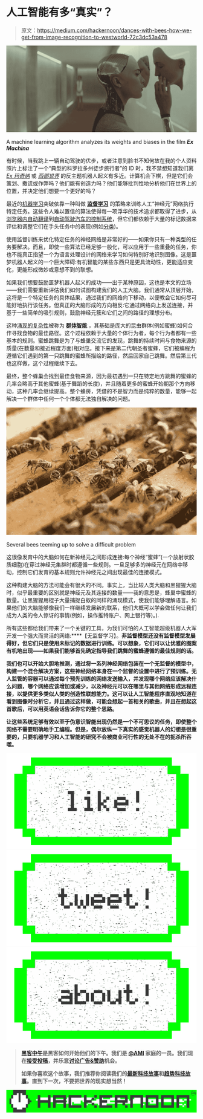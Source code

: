# 人工智能有多“真实”？

> 原文：<https://medium.com/hackernoon/dances-with-bees-how-we-get-from-image-recognition-to-westworld-72c3dc53a478>

![](img/535151647f266d6bfba8010b26d35a4f.png)

A machine learning algorithm analyzes its weights and biases in the film ***Ex Machina***

有时候，当我跳上一辆自动驾驶的优步，或者注意到脸书不知何故在我的个人资料照片上标注了一个“典型的科罗拉多州徒步旅行者”的 ID 时，我不禁想知道我们离 [*Ex 玛奇纳*](http://www.imdb.com/title/tt0470752/?ref_=nv_sr_1) 或 [*西部世界*](http://www.imdb.com/title/tt0475784/) 的反主题机器人起义有多近。计算机会下棋，但是它们会策划、撒谎或作弊吗？他们能有创造力吗？他们能够批判性地分析他们在世界上的位置，并决定他们想要一个更好的吗？

最近的[机器学习](https://hackernoon.com/tagged/machine-learning)突破依靠一种叫做 [**监督学习**](https://en.wikipedia.org/wiki/Supervised_learning) 的策略来训练人工“神经元”网络执行特定任务。这些令人难以置信的算法使得每一项浮华的技术追求都取得了进步，从[浏览器内自动翻译](http://www.nytimes.com/2016/12/14/magazine/the-great-ai-awakening.html?_r=2)到[自动驾驶汽车的控制系统](http://www.roboticstrends.com/article/how_ai_is_making_self_driving_cars_smarter)，但它们都依赖于大量的标记数据来评估和调整它们在手头任务中的表现(例如[分类](http://www.sciencedirect.com/science/article/pii/S0893608012003164))。

使用监督训练来优化特定任务的神经网络是非常好的——如果你只有一种类型的任务要解决。而且，即使一些算法已经足够一般化，可以应用于一些重叠的任务，你也不能真正指望一个为语言处理设计的网络来学习如何特别好地识别图像。这是噩梦机器人起义的一个巨大障碍:有机智能的某些东西只是更具流动性，更能适应变化，更能形成微妙或意想不到的联想。

如果我们想要鼓励噩梦机器人起义的成功——出于某种原因，这也是本文的立场——我们需要重新评估我们如何试图构建我们的人工大脑。我们通常从顶层开始，这将是一个特定任务的具体结果，通过我们的网络向下移动，以便教会它如何尽可能好地执行该任务。但真正的大脑形成的方向相反:它通过网络向上发送连接，并基于一些简单的吸引规则，鼓励神经元簇和它们之间的路径的理想分布。

这种[涌现的复杂性](https://en.wikipedia.org/wiki/Emergence)被称为 [**群体智能**](http://ngm.nationalgeographic.com/2007/07/swarms/miller-text) ，其基础是庞大的昆虫群体(例如蜜蜂)如何合作寻找食物的最佳路径。这个过程依赖于大量的个体行为者，每个行为者都有一些基本的规则。蜜蜂跳舞是为了与蜂巢交流它的发现，跳舞的持续时间与食物来源的质量(在数量和接近程度方面)相对应。接下来是第二代朝圣者蜜蜂，它们被编程为遵循它们遇到的第一只跳舞的蜜蜂所描绘的路径，然后回家自己跳舞。然后第三代也这样做，这个过程继续下去。

最终，整个蜂巢会找到最佳食物来源，因为最初遇到一只在特定地方跳舞的蜜蜂的几率会略高于其他蜜蜂(基于舞蹈的长度)，并且随着更多的蜜蜂开始朝那个方向移动，这种几率会继续提高。整个蜂房，凭借的不是智力而是纯粹的数量，能够一起解决一个群体中任何一个个体都无法独自解决的问题。

![](img/11046b3e36708e5508fb20f1dea6d95a.png)

Several bees teeming up to solve a difficult problem

这很像发育中的大脑如何在新神经元之间形成连接:每个神经“蜜蜂”(一个放射状胶质细胞)在穿过神经元集群时都遵循一些规则。一旦足够多的神经元在网络中移动，控制它们发育的基本规则允许神经元之间出现最佳的连接模式。

这种构建大脑的方法可能会有很大的不同。事实上，当比较人类大脑和黑猩猩大脑时，似乎最重要的区别就是神经元及其连接的数量——我的意思是，蜂巢中蜜蜂的数量。让黑猩猩用棍子大量捕捉白蚁的同样的涌现模式，使我们能够理解语言。如果他们的大脑能够像我们一样继续发展新的联系，他们大概可以学会做任何让我们成为人类的令人惊讶的事情(例如，操作推特账户、网上银行等)。).

所有这些都给我们带来了一个关键的工具，为我们可怕的人工智能超级机器人大军开发一个强大而灵活的网络:[](https://en.wikipedia.org/wiki/Unsupervised_learning)****【无监督学习】。**非监督模型还没有监督模型发展得好，但它们只是使用未标记的数据进行训练。可以想象，它们可以让优雅的图案有机地出现——如果我们能够首先确定指导我们跳舞的蜜蜂遵循的最佳规则的话。**

**我们也可以开始大胆地推测，通过将一系列神经网络包装在一个无监督的模型中，构建一个混合解决方案，这些神经网络本身在一个监督的设置中进行了预训练。无人监管的容器可以通过每个预先训练的网络发送输入，并发现哪个网络应该解决什么问题，哪个网络应该增加或减少，以及神经元可以在哪里与其他网络形成远程连接，以提供更多类似人类的创造性联想能力。这可以让人工智能程序直观地知道在看到图像时分析它，并且通过这样做，可能会想起一首相关的歌曲，并且在想起这首歌后，可以用英语会话告诉你它的整个思路。**

**让这些系统足够有效以至于伪意识智能出现仍然是一个不可思议的任务，即使整个网络不需要明确地手工编程。但是，偶尔放纵一下真实的感觉机器人的幻想是很重要的，只要机器学习和人工智能的研究不会被商业可行性的无处不在的扼杀所吞噬。**

**[![](img/50ef4044ecd4e250b5d50f368b775d38.png)](http://bit.ly/HackernoonFB)****[![](img/979d9a46439d5aebbdcdca574e21dc81.png)](https://goo.gl/k7XYbx)****[![](img/2930ba6bd2c12218fdbbf7e02c8746ff.png)](https://goo.gl/4ofytp)**

> **[黑客中午](http://bit.ly/Hackernoon)是黑客如何开始他们的下午。我们是 [@AMI](http://bit.ly/atAMIatAMI) 家庭的一员。我们现在[接受投稿](http://bit.ly/hackernoonsubmission)，并乐意[讨论广告&赞助](mailto:partners@amipublications.com)机会。**
> 
> **如果你喜欢这个故事，我们推荐你阅读我们的[最新科技故事](http://bit.ly/hackernoonlatestt)和[趋势科技故事](https://hackernoon.com/trending)。直到下一次，不要把世界的现实想当然！**

**![](img/be0ca55ba73a573dce11effb2ee80d56.png)**